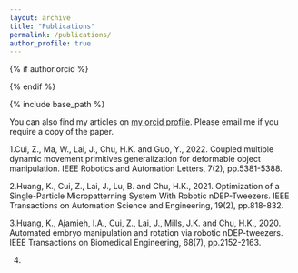 ```yaml
---
layout: archive
title: "Publications"
permalink: /publications/
author_profile: true
---
```


{% if author.orcid %}
<!--   You can also find my articles on <u><a href="{{author.orcid}}">my orcid profile</a>.</u> -->
<!-- You can also find my articles on [my orcid profile](https://orcid.org/0000-0003-3508-0939). -->
{% endif %}


{% include base_path %}

<!-- {% for post in site.publications reversed %}
  {% include archive-single.html %}
{% endfor %}
 -->
 
You can also find my articles on [my orcid profile](https://orcid.org/0000-0003-3508-0939).
Please email me if you require a copy of the paper.
 
 1.Cui, Z., Ma, W., Lai, J., Chu, H.K. and Guo, Y., 2022. Coupled multiple dynamic movement primitives generalization for deformable object manipulation. IEEE Robotics and Automation Letters, 7(2), pp.5381-5388.
 
 2.Huang, K., Cui, Z., Lai, J., Lu, B. and Chu, H.K., 2021. Optimization of a Single-Particle Micropatterning System With Robotic nDEP-Tweezers. IEEE Transactions on Automation Science and Engineering, 19(2), pp.818-832.
 
 3.Huang, K., Ajamieh, I.A., Cui, Z., Lai, J., Mills, J.K. and Chu, H.K., 2020. Automated embryo manipulation and rotation via robotic nDEP-tweezers. IEEE Transactions on Biomedical Engineering, 68(7), pp.2152-2163.
 
 4.

